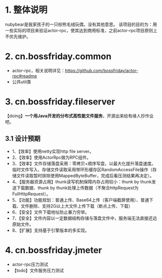# 1. 整体说明
nubybear是我家孩子的一只棕熊毛绒玩偶，没有其他意思。 该项目的目的为：用一些实际的项目来验证actor-rpc，使其达到商用标准，之前actor-rpc项目原则上不优先维护。  

# 2. cn.bossfriday.common
* actor-rpc，相关说明详见：https://github.com/bossfriday/actor-rpc#readme
* 公共util类

# 3. cn.bossfriday.fileserver
【doing】**一个用Java开发的分布式高性能文件服务**，开源出来给有缘人抄作业吧。

## 3.1 设计预期
* 1、【效率】使用netty实现http file server。
* 2、【效率】使用ActorRpc做为RPC组件。
* 3、【效率】文件存储落盘采用：零拷贝+顺序写盘，以最大化提升落盘速度。临时文件写入、存储文件读取采用带环形缓存区RandomAccessFile操作（存储文件读取暂时排除使用MappedByteBuffer，完成后看压测结果再决定）。
* 4、【服务器资源占用】thunk读写机制保障内存占用较小：thunk by thunk发送下载数据、thunk by thunk处理上传数据（不聚合httpRequest为FullHttpRequest）。
* 5、【功能】功能规划：普通上传、Base64上传（客户端截屏使用）、普通下载、文件删除、支持2G以上大文件上传下载（断点上传、下载）
* 6、【安全】文件下载地址防止暴力穷举。
* 7、【安全】文件内容以一定数据结构存储与落盘文件中，服务端无法直接还远原始文件。
* 8、【扩展】支持基于引擎版本的多实现。

# 4. cn.bossfriday.jmeter
* actor-rpc压力测试   
* 【todo】文件服务压力测试
